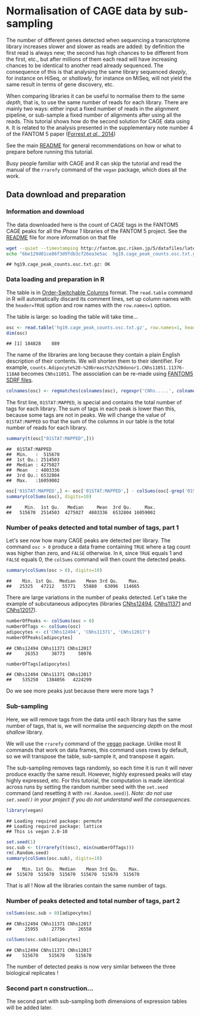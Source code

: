 

Normalisation of CAGE data by sub-sampling
=========================================

The number of different genes detected when sequencing a transcriptome library
increases slower and slower as reads are added: by definition the first read is
always new; the second has high chances to be different from the first, etc.,
but after millions of them each read will have increasing chances to be
identical to another read already sequenced.  The consequence of this is that
analysing the same library sequenced _deeply_, for instance on HiSeq, or
_shallowly_, for instance on MiSeq, will not yield the same result in terms of
gene discovery, etc.

When comparing libraries it can be useful to normalise them to the same
_depth_, that is, to use the same number of reads for each library.  There are
mainly two ways: either input a fixed number of reads in the alignment
pipeline, or sub-sample a fixed number of alignments after using all the reads.
This tutorial shows how do the second solution for CAGE data using `R`.  It is
related to the analysis presented in the supplementary note number 4 of the
FANTOM 5 paper ([Forrest _et al._, 2014][F5])

[F5]: http://dx.doi.org/10.1038/nature13182 "Forrest et al., 2014"

See the main [README](../README.md) for general recommendations on how or what
to prepare before running this tutorial.

Busy people familiar with CAGE and R can skip the tutorial and read the manual
of the `rrarefy` command of the `vegan` package, which does all the work.

<a id="data-prep">Data download and preparation</a>
---------------------------------------------------

### Information and download

The data downloaded here is the count of CAGE tags in the FANTOM5 CAGE peaks
for all the _Phase 1_ libraries of the FANTOM 5 project.  See the [README][F5 README]
file for more information on that file

[F5 README]: http://fantom.gsc.riken.jp/5/datafiles/latest/extra/CAGE_peaks/00_readme.txt


```bash
wget --quiet --timestamping http://fantom.gsc.riken.jp/5/datafiles/latest/extra/CAGE_peaks/hg19.cage_peak_counts.osc.txt.gz
echo "6be129d01ce86f3d9fdb3cf26ea3e5ac  hg19.cage_peak_counts.osc.txt.gz" | md5sum -c
```

```
## hg19.cage_peak_counts.osc.txt.gz: OK
```

### Data loading and preparation in R

The table is in [Order-Switchable Columns][OSC] format.  The `read.table`
command in R will automatically discard its comment lines, set up column names
with the `header=TRUE` option and row names with the `row.names=1` option.

[OSC]: http://sourceforge.net/projects/osctf/

The table is large: so loading the table will take time…


```r
osc <- read.table('hg19.cage_peak_counts.osc.txt.gz', row.names=1, header=TRUE)
dim(osc)
```

```
## [1] 184828    889
```

The name of the libraries are long because they contain a plain English
description of their contents.  We will shorten them to their identifier.  For
example, `counts.Adipocyte%20-%20breast%2c%20donor1.CNhs11051.11376-118A8`
becomes `CNhs11051`.  The association can be re-made using [FANTOM5 SDRF
files](../FANTOM5_SDRF_files/).


```r
colnames(osc) <- regmatches(colnames(osc), regexpr('CNhs.....', colnames(osc)))
```

The first line, `01STAT:MAPPED`, is special and contains the total number of
tags for each library.  The sum of tags in each peak is lower than this,
because some tags are not in peaks.  We will change the value of
`01STAT:MAPPED` so that the sum of the columns in our table is the total number
of reads for each library.


```r
summary(t(osc["01STAT:MAPPED",]))
```

```
##  01STAT:MAPPED     
##  Min.   :  515670  
##  1st Qu.: 2514503  
##  Median : 4275027  
##  Mean   : 4803336  
##  3rd Qu.: 6532804  
##  Max.   :16059002
```

```r
osc['01STAT:MAPPED',] <- osc['01STAT:MAPPED',] - colSums(osc[-grep('01STAT:MAPPED', rownames(osc)),])
summary(colSums(osc), digits=10)
```

```
##     Min.  1st Qu.   Median     Mean  3rd Qu.     Max. 
##   515670  2514503  4275027  4803336  6532804 16059002
```

### Number of peaks detected and total number of tags, part 1

Let's see now how many CAGE peaks are detected per library.  The command `osc >
0` produce a data frame containing `TRUE` where a tag count was higher than zero,
and `FALSE` otherwise.  In `R`, since `TRUE` equals 1 and `FALSE` equals 0, the
`colSums` command will then count the detected peaks.


```r
summary(colSums(osc > 0), digits=10)
```

```
##    Min. 1st Qu.  Median    Mean 3rd Qu.    Max. 
##   25325   47212   55771   55880   63096  114665
```

There are large variations in the number of peaks detected.  Let's take the example
of subcutaneous adipocytes (libraries [CNhs12494][], [CNhs11371][] and [CNhs12017][]).

[CNhs12494]: http://fantom.gsc.riken.jp/5/sstar/FF:11259-116F8 "Adipocyte - subcutaneous, donor1"
[CNhs11371]: http://fantom.gsc.riken.jp/5/sstar/FF:11336-117F4 "Adipocyte - subcutaneous, donor2"
[CNhs12017]: http://fantom.gsc.riken.jp/5/sstar/FF:11408-118E4 "Adipocyte - subcutaneous, donor3"


```r
numberOfPeaks <- colSums(osc > 0)
numberOfTags <- colSums(osc)
adipocytes <- c('CNhs12494', 'CNhs11371', 'CNhs12017')
numberOfPeaks[adipocytes]
```

```
## CNhs12494 CNhs11371 CNhs12017 
##     26353     38773     50976
```

```r
numberOfTags[adipocytes]
```

```
## CNhs12494 CNhs11371 CNhs12017 
##    535250   1384056   4224299
```

Do we see more peaks just because there were more tags ?

### Sub-sampling

Here, we will remove tags from the data until each library has the same number of tags,
that is, we will normalise the _sequencing depth_ on the most _shallow_ library.

We will use the `rrarefy` command of the [vegan](http://vegan.r-forge.r-project.org/) package.
Unlike most R commands that work on data frames, this command uses rows by default, so we will
transpose the table, sub-sample it, and transpose it again.

The sub-sampling removes tags randomly, so each time it is run it will never
produce exactly the same result.  However, highly expressed peaks will stay
highly expressed, etc.  For this tutorial, the computation is made identical
across runs by setting the random number seed with the `set.seed` command (and
resetting it with `rm(.Random.seed)`).  _Note: do not use `set.seed()` in your
project if you do not understand well the consequences._


```r
library(vegan)
```

```
## Loading required package: permute
## Loading required package: lattice
## This is vegan 2.0-10
```

```r
set.seed(1)
osc.sub <- t(rrarefy(t(osc), min(numberOfTags)))
rm(.Random.seed)
summary(colSums(osc.sub), digits=10)
```

```
##    Min. 1st Qu.  Median    Mean 3rd Qu.    Max. 
##  515670  515670  515670  515670  515670  515670
```

That is all !  Now all the libraries contain the same number of tags.

### Number of peaks detected and total number of tags, part 2


```r
colSums(osc.sub > 0)[adipocytes]
```

```
## CNhs12494 CNhs11371 CNhs12017 
##     25955     27756     26558
```

```r
colSums(osc.sub)[adipocytes]
```

```
## CNhs12494 CNhs11371 CNhs12017 
##    515670    515670    515670
```

The number of detected peaks is now very similar between the three biological replicates !

### Second part n construction…

The second part with sub-sampling both dimensions of expression tables will be
added later.
